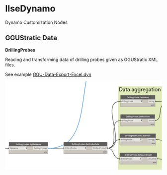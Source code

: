 # IlseDynamo

Dynamo Customization Nodes 

## GGUStratic Data

__DrillingProbes__ 

Reading and transforming data of drilling probes given as GGUStratic XML files.

See example
[GGU-Data-Export-Excel.dyn](IlseDynamo.Examples/GGU-Data-Export-Excel.dyn)

![GGU-Data-Export-Excel.dyn](IlseDynamo.Examples/resources/GGU-Data-Export-Excel_2020-01-22_01-10-32.png)